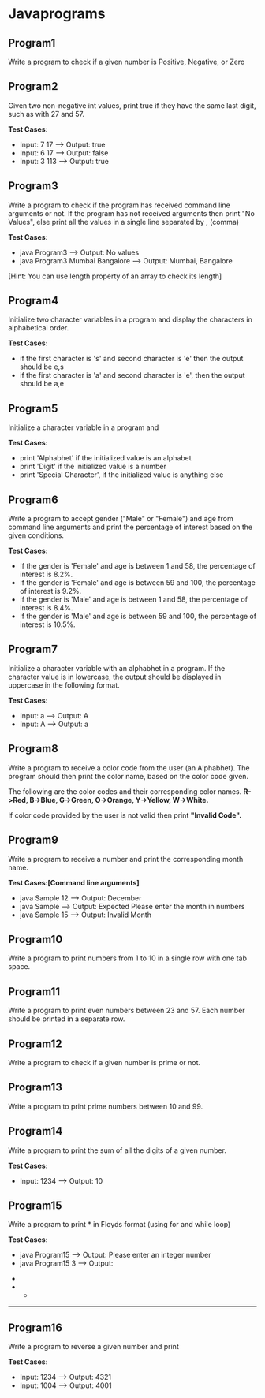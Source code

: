 # Javaprograms
## Program1
Write a program to check if a given number is Positive, Negative, or Zero
## Program2
Given two non-negative int values, print true if they have the same last digit, such as with 27 and 57.

**Test Cases:**
- Input: 7 17  --> Output: true
- Input: 6 17  --> Output: false
- Input: 3 113 --> Output: true
## Program3
Write a program to check if the program has received command line arguments or not. If the program has not received arguments then print "No Values", else print all the values in a single line separated by , (comma)

**Test Cases:**
- java Program3  --> Output: No values
- java Program3 Mumbai Bangalore  --> Output: Mumbai, Bangalore


[Hint: You can use length property of an array to check its length]
## Program4
Initialize two character variables in a program and display the characters in alphabetical order.

**Test Cases:**
- if the first character is 's' and second character is 'e' then the output should be e,s
- if the first character is 'a' and second character is 'e', then the output should be a,e
## Program5
Initialize a character variable in a program and

**Test Cases:**
- print 'Alphabhet' if the initialized value is an alphabet
- print 'Digit' if the initialized value is a number
- print 'Special Character', if the initialized value is anything else
## Program6
Write a program to accept gender ("Male" or "Female") and age from command line arguments and print the percentage of interest based on the given conditions.

**Test Cases:**
- If the gender is 'Female' and age is between 1 and 58, the percentage of interest is 8.2%.
- If the gender is 'Female' and age is between 59 and 100, the percentage of interest is 9.2%.
- If the gender is 'Male' and age is between 1 and 58, the percentage of interest is 8.4%.
- If the gender is 'Male' and age is between 59 and 100, the percentage of interest is 10.5%.
## Program7
Initialize a character variable with an alphabhet in a program. If the character value is in lowercase, the output should be displayed in uppercase in the following format.

**Test Cases:**
- Input: a  --> Output: A
- Input: A  --> Output: a
## Program8
Write a program to receive a color code from the user (an Alphabhet). The program should then print the color name, based on the color code given.

The following are the color codes and their corresponding color names. **R->Red, B->Blue, G->Green, O->Orange, Y->Yellow, W->White.**

If color code provided by the user is not valid then print **"Invalid Code".**
## Program9
Write a program to receive a number and print the corresponding month name.

**Test Cases:[Command line arguments]**
- java Sample 12  --> Output: December
- java Sample  --> Output: Expected Please enter the month in numbers
- java Sample 15 --> Output: Invalid Month
## Program10
Write a program to print numbers from 1 to 10 in a single row with one tab space.
## Program11
Write a program to print even numbers between 23 and 57. Each number should be printed in a separate row.
## Program12
Write a program to check if a given number is prime or not.
## Program13
Write a program to print prime numbers between 10 and 99.
## Program14
Write a program to print the sum of all the digits of a given number.

**Test Cases:**
- Input: 1234  --> Output: 10
## Program15
Write a program to print * in Floyds format (using for and while loop)

**Test Cases:**
- java Program15  --> Output: Please enter an integer number
- java Program15 3   -->
Output: 
*

* *

* * *
## Program16
Write a program to reverse a given number and print

**Test Cases:**
- Input: 1234  --> Output: 4321
- Input: 1004  --> Output: 4001

